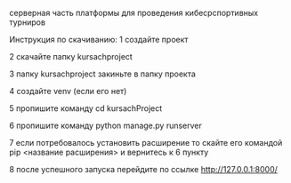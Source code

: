 серверная часть платформы для проведения кибесрспортивных турниров

Инструкция по скачиванию:
1 создайте проект

2 скачайте папку kursachproject

3 папку kursachproject закиньте в папку проекта

4 создайте venv (если его нет)

5 пропишите команду cd kursachProject

6 пропишите команду python manage.py runserver

7 если потребовалось установить расширение то скайте его командой pip <название расширения> и вернитесь к 6 пункту

8 после успешного запуска перейдите по ссылке  http://127.0.0.1:8000/
